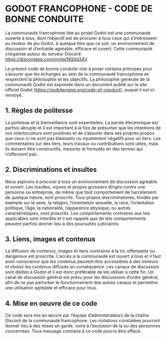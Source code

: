 # GODOT FRANCOPHONE - CODE DE BONNE CONDUITE

La communauté francophone liée au projet Godot est une communauté ouverte à tous, dont l’objectif est de procurer à tous ceux qui s’intéressent au moteur de jeu Godot, à quelque titre que ce soit, un environnement de discussion et d’entraide agréable, efficace et ouvert. Cette communauté s’organise autour du serveur Discord: https://discordapp.com/invite/NQVd34V.

Le présent code de bonne conduite vise à poser certains principes pour s’assurer que les échanges au sein de la communauté francophone en respectent la philosophie et les objectifs. La philosophie générale de la communauté Godot est exprimée dans un document publié sur le site officiel Godot (https://godotengine.org/code-of-conduct), auquel il est ici renvoyé.

## 1. Règles de politesse

La politesse et la bienveillance sont essentielles. La parole électronique est parfois abrupte et il est important à la fois de présumer que les intentions de vos interlocuteurs sont positives et de s’assurer dans ses propres propos que ceux-ci ne sont pas blessants ou injustement négatifs pour un tiers. Les commentaires sur des tiers, leurs travaux ou contributions sont utiles, mais ils doivent être constructifs, mesurés et formulés en des termes qui n’offensent pas.

## 2. Discriminations et insultes

Nous aspirons à procurer à tous un environnement de discussion agréable et ouvert. Les insultes, injures et propos grossiers dirigés contre une personne ou entreprise, de même que tout comportement de harcèlement de quelque nature, sont proscrits. Tous propos discriminatoires, fondés par exemple sur le sexe, la religion, l’orientation sexuelle, la race, l’orientation politique, l’âge, la nationalité, l’apparence physique, ou autres caractéristiques, sont proscrits. Les comportements contraires aux lois applicables sont interdits et il est rappelé que de tels comportements peuvent parfois donner lieu à des poursuites judiciaires.

## 3. Liens, images et contenus

La diffusion de contenus, images et liens contraires à la loi, offensants ou dangereux est proscrite. L’accès à la communauté est ouvert à tous et il faut avoir conscience que les contenus peuvent être accessibles à des mineurs et choisir les contenus diffusés en conséquence. 
Les canaux de discussion sont dédiés à Godot et il est donc préférable de les utiliser à cette fin. Un canal de discussion général est prévu pour les discussions d’ordre général, afin de ne pas perturber le fonctionnement des autres canaux et permettre une utilisation agréable et efficace pour tous.

## 4. Mise en oeuvre de ce code

Ce code sera mis en œuvre par l’équipe d’administrateurs de la chaîne Discord de la communauté francophone. Les violations constatées pourront donner lieu à des mises en garde, voire à l’exclusion de la ou des personnes concernées. Tous message contraire à ce code pourra être effacé. 
